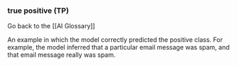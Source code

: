 ### true positive (TP)

Go back to the [[AI Glossary]]


An example in which the model correctly predicted the positive class. For example, the model inferred that a particular email message was spam, and that email message really was spam.

